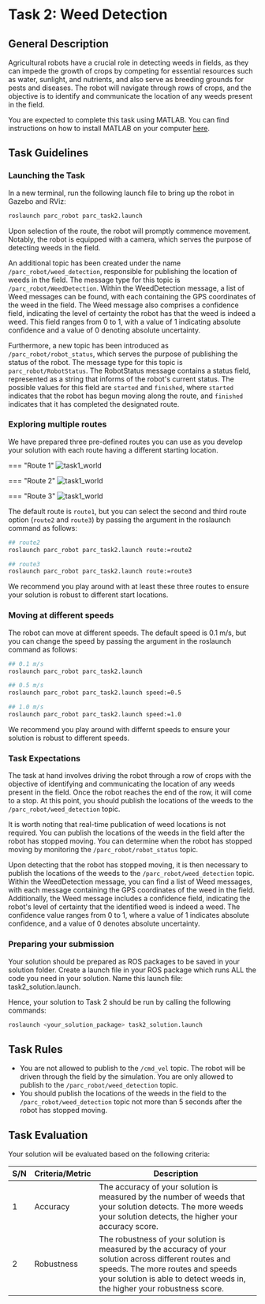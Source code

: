 # Task 2: Weed Detection

## General Description

Agricultural robots have a crucial role in detecting weeds in fields, as they can impede the growth of crops by competing for essential resources such as water, sunlight, and nutrients, and also serve as breeding grounds for pests and diseases. The robot will navigate through rows of crops, and the objective is to identify and communicate the location of any weeds present in the field.

You are expected to complete this task using MATLAB. You can find instructions on how to install MATLAB on your computer [here](/documentation-2023/getting-started-tutorials/introduction-to-matlab/#getting-started).

## Task Guidelines

### Launching the Task

In a new terminal, run the following launch file to bring up the robot in Gazebo and RViz:

```bash
roslaunch parc_robot parc_task2.launch
```

Upon selection of the route, the robot will promptly commence movement. Notably, the robot is equipped with a camera, which serves the purpose of detecting weeds in the field.

An additional topic has been created under the name `/parc_robot/weed_detection`, responsible for publishing the location of weeds in the field. The message type for this topic is `/parc_robot/WeedDetection`. Within the WeedDetection message, a list of Weed messages can be found, with each containing the GPS coordinates of the weed in the field. The Weed message also comprises a confidence field, indicating the level of certainty the robot has that the weed is indeed a weed. This field ranges from 0 to 1, with a value of 1 indicating absolute confidence and a value of 0 denoting absolute uncertainty.

Furthermore, a new topic has been introduced as `/parc_robot/robot_status`, which serves the purpose of publishing the status of the robot. The message type for this topic is `parc_robot/RobotStatus`. The RobotStatus message contains a status field, represented as a string that informs of the robot's current status. The possible values for this field are `started` and `finished`, where `started` indicates that the robot has begun moving along the route, and `finished` indicates that it has completed the designated route.

### Exploring multiple routes

We have prepared three pre-defined routes you can use as you develop your solution with each route having a different starting location.

=== "Route 1"
    ![task1_world](../assets/Task2Route1.png)

=== "Route 2"
    ![task1_world](../assets/Task2Route2.png)

=== "Route 3"
    ![task1_world](../assets/Task2Route3.png)


The default route is `route1`, but you can select the second and third route option (`route2` and `route3`) by passing the argument in the roslaunch command as follows: 

```bash
## route2
roslaunch parc_robot parc_task2.launch route:=route2

## route3
roslaunch parc_robot parc_task2.launch route:=route3
```

We recommend you play around with at least these three routes to ensure your solution is robust to different start locations.

### Moving at different speeds

The robot can move at different speeds. The default speed is 0.1 m/s, but you can change the speed by passing the argument in the roslaunch command as follows:

```bash
## 0.1 m/s
roslaunch parc_robot parc_task2.launch

## 0.5 m/s
roslaunch parc_robot parc_task2.launch speed:=0.5

## 1.0 m/s
roslaunch parc_robot parc_task2.launch speed:=1.0
```

We recommend you play around with differnt speeds to ensure your solution is robust to different speeds.

### Task Expectations

The task at hand involves driving the robot through a row of crops with the objective of identifying and communicating the location of any weeds present in the field. Once the robot reaches the end of the row, it will come to a stop. At this point, you should publish the locations of the weeds to the `/parc_robot/weed_detection` topic.

It is worth noting that real-time publication of weed locations is not required. You can publish the locations of the weeds in the field after the robot has stopped moving. You can determine when the robot has stopped moving by monitoring the `/parc_robot/robot_status` topic.

Upon detecting that the robot has stopped moving, it is then necessary to publish the locations of the weeds to the `/parc_robot/weed_detection` topic. Within the WeedDetection message, you can find a list of Weed messages, with each message containing the GPS coordinates of the weed in the field. Additionally, the Weed message includes a confidence field, indicating the robot's level of certainty that the identified weed is indeed a weed. The confidence value ranges from 0 to 1, where a value of 1 indicates absolute confidence, and a value of 0 denotes absolute uncertainty.

### Preparing your submission

Your solution should be prepared as ROS packages to be saved in your solution folder. Create a launch file in your ROS package which runs ALL the code you need in your solution. Name this launch file: task2_solution.launch.

Hence, your solution to Task 2 should be run by calling the following commands:

```bash
roslaunch <your_solution_package> task2_solution.launch
```

## Task Rules

* You are not allowed to publish to the `/cmd_vel` topic. The robot will be driven through the field by the simulation. You are only allowed to publish to the `/parc_robot/weed_detection` topic.
* You should publish the locations of the weeds in the field to the `/parc_robot/weed_detection` topic not more than 5 seconds after the robot has stopped moving.

## Task Evaluation

Your solution will be evaluated based on the following criteria:

| S/N      | Criteria/Metric | Description |
| ----------- | ----------- | ------- |
| 1      | Accuracy       | The accuracy of your solution is measured by the number of weeds that your solution detects. The more weeds your solution detects, the higher your accuracy score. |
| 2   | Robustness        | The robustness of your solution is measured by the accuracy of your solution across different routes and speeds. The more routes and speeds your solution is able to detect weeds in, the higher your robustness score. |

